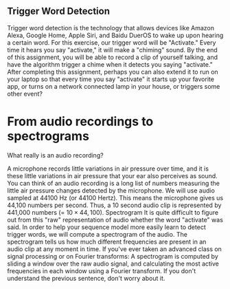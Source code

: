## Trigger Word Detection

Trigger word detection is the technology that allows devices like Amazon Alexa, Google Home, Apple Siri, and Baidu DuerOS to wake up upon hearing a certain word.
For this exercise, our trigger word will be "Activate." Every time it hears you say "activate," it will make a "chiming" sound.
By the end of this assignment, you will be able to record a clip of yourself talking, and have the algorithm trigger a chime when it detects you saying "activate."
After completing this assignment, perhaps you can also extend it to run on your laptop so that every time you say "activate" it starts up your favorite app, or turns on a network connected lamp in your house, or triggers some other event?

# From audio recordings to spectrograms
What really is an audio recording?

A microphone records little variations in air pressure over time, and it is these little variations in air pressure that your ear also perceives as sound.
You can think of an audio recording is a long list of numbers measuring the little air pressure changes detected by the microphone.
We will use audio sampled at 44100 Hz (or 44100 Hertz).
This means the microphone gives us 44,100 numbers per second.
Thus, a 10 second audio clip is represented by 441,000 numbers (= $10 \times 44,100$).
Spectrogram
It is quite difficult to figure out from this "raw" representation of audio whether the word "activate" was said.
In order to help your sequence model more easily learn to detect trigger words, we will compute a spectrogram of the audio.
The spectrogram tells us how much different frequencies are present in an audio clip at any moment in time.
If you've ever taken an advanced class on signal processing or on Fourier transforms:
A spectrogram is computed by sliding a window over the raw audio signal, and calculating the most active frequencies in each window using a Fourier transform.
If you don't understand the previous sentence, don't worry about it.

